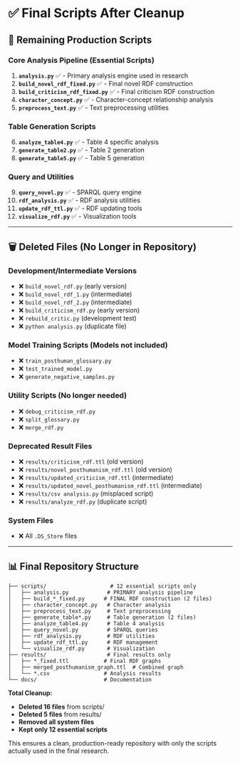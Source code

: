 # ✅ Final Scripts After Cleanup

## 🎯 Remaining Production Scripts

### **Core Analysis Pipeline** (Essential Scripts)
1. **`analysis.py`** ✅ - Primary analysis engine used in research
2. **`build_novel_rdf_fixed.py`** ✅ - Final novel RDF construction
3. **`build_criticism_rdf_fixed.py`** ✅ - Final criticism RDF construction
4. **`character_concept.py`** ✅ - Character-concept relationship analysis
5. **`preprocess_text.py`** ✅ - Text preprocessing utilities

### **Table Generation Scripts**
6. **`analyze_table4.py`** ✅ - Table 4 specific analysis
7. **`generate_table2.py`** ✅ - Table 2 generation
8. **`generate_table5.py`** ✅ - Table 5 generation

### **Query and Utilities**
9. **`query_novel.py`** ✅ - SPARQL query engine
10. **`rdf_analysis.py`** ✅ - RDF analysis utilities
11. **`update_rdf_ttl.py`** ✅ - RDF updating tools
12. **`visualize_rdf.py`** ✅ - Visualization tools

---

## 🗑️ Deleted Files (No Longer in Repository)

### **Development/Intermediate Versions**
- ❌ `build_novel_rdf.py` (early version)
- ❌ `build_novel_rdf_1.py` (intermediate)
- ❌ `build_novel_rdf_2.py` (intermediate)
- ❌ `build_criticism_rdf.py` (early version)
- ❌ `rebuild_critic.py` (development test)
- ❌ `python analysis.py` (duplicate file)

### **Model Training Scripts** (Models not included)
- ❌ `train_posthuman_glossary.py`
- ❌ `test_trained_model.py`
- ❌ `generate_negative_samples.py`

### **Utility Scripts** (No longer needed)
- ❌ `debug_criticism_rdf.py`
- ❌ `split_glossary.py`
- ❌ `merge_rdf.py`

### **Deprecated Result Files**
- ❌ `results/criticism_rdf.ttl` (old version)
- ❌ `results/novel_posthumanism_rdf.ttl` (old version)
- ❌ `results/updated_criticism_rdf.ttl` (intermediate)
- ❌ `results/updated_novel_posthumanism_rdf.ttl` (intermediate)
- ❌ `results/csv analysis.py` (misplaced script)
- ❌ `results/analyze_rdf.py` (duplicate script)

### **System Files**
- ❌ All `.DS_Store` files

---

## 📊 Final Repository Structure

```
├── scripts/                    # 12 essential scripts only
│   ├── analysis.py            # PRIMARY analysis pipeline
│   ├── build_*_fixed.py      # FINAL RDF construction (2 files)
│   ├── character_concept.py   # Character analysis
│   ├── preprocess_text.py     # Text preprocessing
│   ├── generate_table*.py     # Table generation (2 files)
│   ├── analyze_table4.py      # Table 4 analysis
│   ├── query_novel.py         # SPARQL queries
│   ├── rdf_analysis.py        # RDF utilities
│   ├── update_rdf_ttl.py      # RDF management
│   └── visualize_rdf.py       # Visualization
├── results/                   # Final results only
│   ├── *_fixed.ttl           # Final RDF graphs
│   ├── merged_posthumanism_graph.ttl  # Combined graph
│   └── *.csv                 # Analysis results
└── docs/                     # Documentation
```

**Total Cleanup:**
- **Deleted 16 files** from scripts/
- **Deleted 5 files** from results/
- **Removed all system files**
- **Kept only 12 essential scripts**

This ensures a clean, production-ready repository with only the scripts actually used in the final research.

